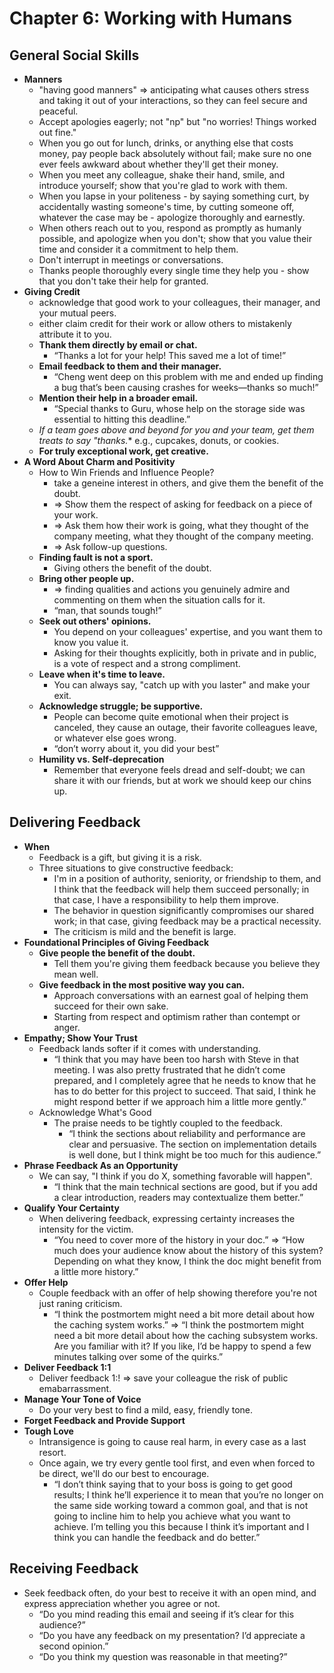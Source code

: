 # Chapter 6: Working with Humans

## General Social Skills

* **Manners**
  * "having good manners" => anticipating what causes others stress and taking it out of your interactions, so they can feel secure and peaceful.
  * Accept apologies eagerly; not "np" but "no worries! Things worked out fine."
  * When you go out for lunch, drinks, or anything else that costs money, pay people back absolutely without fail; make sure no one ever feels awkward about whether they'll get their money.
  * When you meet any colleague, shake their hand, smile, and introduce yourself; show that you're glad to work with them.
  * When you lapse in your politeness - by saying something curt, by accidentally wasting someone's time, by cutting someone off, whatever the case may be - apologize thoroughly and earnestly.
  * When others reach out to you, respond as promptly as humanly possible, and apologize when you don't; show that you value their time and consider it a commitment to help them.
  * Don't interrupt in meetings or conversations.
  * Thanks people thoroughly every single time they help you - show that you don't take their help for granted.
* **Giving Credit**
  * acknowledge that good work to your colleagues, their manager, and your mutual peers.
  * either claim credit for their work or allow others to mistakenly attribute it to you.
  * **Thank them directly by email or chat.**
    * “Thanks a lot for your help! This saved me a lot of time!”
  * **Email feedback to them and their manager.**
    * “Cheng went deep on this problem with me and ended up finding a bug that’s been causing crashes for weeks—thanks so much!”
  * **Mention their help in a broader email.**
    * “Special thanks to Guru, whose help on the storage side was essential to hitting this deadline.”
  * **If a team goes above and beyond for you and your team, get them treats to say "thanks*.**
    e.g., cupcakes, donuts, or cookies.
  * **For truly exceptional work, get creative.**
* **A Word About Charm and Positivity**
  * How to Win Friends and Influence People?
    * take a geneine interest in others, and give them the benefit of the doubt.
    * => Show them the respect of asking for feedback on a piece of your work.
    * => Ask them how their work is going, what they thought of the company meeting, what they thought of the company meeting.
    * => Ask follow-up questions.
  * **Finding fault is not a sport.**
    * Giving others the benefit of the doubt.
  * **Bring other people up.**
    * => finding qualities and actions you genuinely admire and commenting on them when the situation calls for it.
    * “man, that sounds tough!”
  * **Seek out others' opinions.**
    * You depend on your colleagues' expertise, and you want them to know you value it.
    * Asking for their thoughts explicitly, both in private and in public, is a vote of respect and a strong compliment.
  * **Leave when it's time to leave.**
    * You can always say, "catch up with you laster" and make your exit.
  * **Acknowledge struggle; be supportive.**
    * People can become quite emotional when their project is canceled, they cause an outage, their favorite colleagues leave, or whatever else goes wrong.
    * “don’t worry about it, you did your best”
  * **Humility vs. Self-deprecation**
    * Remember that everyone feels dread and self-doubt; we can share it with our friends, but at work we should keep our chins up.

## Delivering Feedback

* **When**
  * Feedback is a gift, but giving it is a risk.
  * Three situations to give constructive feedback:
    * I'm in a position of authority, seniority, or friendship to them, and I think that the feedback will help them succeed personally; in that case, I have a responsibility to help them improve.
    * The behavior in question significantly compromises our shared work; in that case, giving feedback may be a practical necessity.
    * The criticism is mild and the benefit is large.
* **Foundational Principles of Giving Feedback**
  * **Give people the benefit of the doubt.**
    * Tell them you're giving them feedback because you believe they mean well.
  * **Give feedback in the most positive way you can.**
    * Approach conversations with an earnest goal of helping them succeed for their own sake.
    * Starting from respect and optimism rather than contempt or anger.
* **Empathy; Show Your Trust**
  * Feedback lands softer if it comes with understanding.
    * “I think that you may have been too harsh with Steve in that meeting. I was also pretty frustrated that he didn’t come prepared, and I completely agree that he needs to know that he has to do better for this project to succeed. That said, I think he might respond better if we approach him a little more gently.”
  * Acknowledge What's Good
    * The praise needs to be tightly coupled to the feedback.
      * “I think the sections about reliability and performance are clear and persuasive. The section on implementation details is well done, but I think might be too much for this audience.”
* **Phrase Feedback As an Opportunity**
  * We can say, "I think if you do X, something favorable will happen".
    * “I think that the main technical sections are good, but if you add a clear introduction, readers may contextualize them better.”
* **Qualify Your Certainty**
  * When delivering feedback, expressing certainty increases the intensity for the victim.
    * “You need to cover more of the history in your doc.” => “How much does your audience know about the history of this system? Depending on what they know, I think the doc might benefit from a little more history.”
* **Offer Help**
  * Couple feedback with an offer of help showing therefore you're not just raning criticism.
    * “I think the postmortem might need a bit more detail about how the caching system works.” => “I think the postmortem might need a bit more detail about how the caching subsystem works. Are you familiar with it? If you like, I’d be happy to spend a few minutes talking over some of the quirks.”
* **Deliver Feedback 1:1**
  * Deliver feedback 1:! => save your colleague the risk of public emabarrassment.
* **Manage Your Tone of Voice**
  * Do your very best to find a mild, easy, friendly tone.
* **Forget Feedback and Provide Support**
* **Tough Love**
  * Intransigence is going to cause real harm, in every case as a last resort.
  * Once again, we try every gentle tool first, and even when forced to be direct, we'll do our best to encourage.
    * “I don’t think saying that to your boss is going to get good results; I think he’ll experience it to mean that you’re no longer on the same side working toward a common goal, and that is not going to incline him to help you achieve what you want to achieve. I’m telling you this because I think it’s important and I think you can handle the feedback and do better.”

## Receiving Feedback

* Seek feedback often, do your best to receive it with an open mind, and express appreciation whether you agree or not.
  * “Do you mind reading this email and seeing if it’s clear for this audience?”
  * “Do you have any feedback on my presentation? I’d appreciate a second opinion.”
  * “Do you think my question was reasonable in that meeting?”
